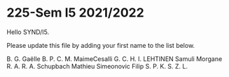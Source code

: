 # 225-Sem I5 2021/2022

Hello SYND/I5.

Please update this file by adding
your first name to the list below.

B. G. Gaëlle
B. P.
C. M.
MaimeCesalli
G. C.
H. I.
LEHTINEN Samuli
Morgane
R. A.
R. A.
Schupbach Mathieu
Simeonovic Filip
S. P.
K. S.
Z. L.
